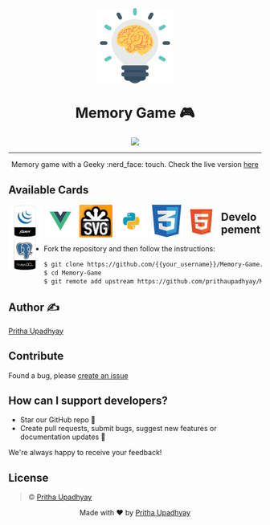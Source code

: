 <p align="center"><img src="image/memory.svg" align="center" width="150"></p>
<h1 align="center"> Memory Game  🎮 </h1>
<p align="center">
  <img href="https://github.com/prithaupadhyay/Memory-Game/blob/master/LICENSE" src="https://img.shields.io/github/license/mashape/apistatus.svg" align="center">
</p>
<hr>
<p align="center"> 
  Memory game with a Geeky :nerd_face: touch.
  Check the live version <a href="https://prithaupadhyay.github.io/Memory-Game/">here</a>
</p>


## Available Cards

<p align="left">
  <img src="https://raw.githubusercontent.com/prithaupadhyay/Memory-Game/master/image/image1.jpg" width="100" style="width: 13%; margin-right: 1%; float: left;" />
  <img src="https://raw.githubusercontent.com/prithaupadhyay/Memory-Game/master/image/image2.jpg" width="100" style="width: 13%; margin-right: 1%; float: left;" />
  <img src="https://raw.githubusercontent.com/prithaupadhyay/Memory-Game/master/image/image3.jpg" width="100" style="width: 13%; margin-right: 1%; float: left;" />
  <img src="https://raw.githubusercontent.com/prithaupadhyay/Memory-Game/master/image/image4.jpg" width="100" style="width: 13%; margin-right: 1%; float: left;" />
  <img src="https://raw.githubusercontent.com/prithaupadhyay/Memory-Game/master/image/image5.jpg" width="100" style="width: 13%; margin-right: 1%; float: left;" />
  <img src="https://raw.githubusercontent.com/prithaupadhyay/Memory-Game/master/image/image6.jpg" width="100" style="width: 13%; margin-right: 1%; float: left;" />
  <img src="https://raw.githubusercontent.com/prithaupadhyay/Memory-Game/master/image/image7.jpg" width="100" style="width: 13%; margin-right: 1%; float: left; clear: left;" />
</p>


## Developement
- Fork the repository and then follow the instructions:

```sh
$ git clone https://github.com/{{your_username}}/Memory-Game.git
$ cd Memory-Game
$ git remote add upstream https://github.com/prithaupadhyay/Memory-Game.git
```

## Author ✍️
[Pritha Upadhyay](https://github.com/prithaupadhyay)

## Contribute
Found a bug, please [create an issue](https://github.com/prithaupadhyay/Memory-Game/issues/new)

## How can I support developers?

- Star our GitHub repo 🌟
- Create pull requests, submit bugs, suggest new features or documentation updates 🔧

We're always happy to receive your feedback!

## License

> © [Pritha Upadhyay](https://github.com/prithaupadhyay)

<p align="center"> Made with ❤ by <a href="https://github.com/prithaupadhyay">Pritha Upadhyay</a></p>

